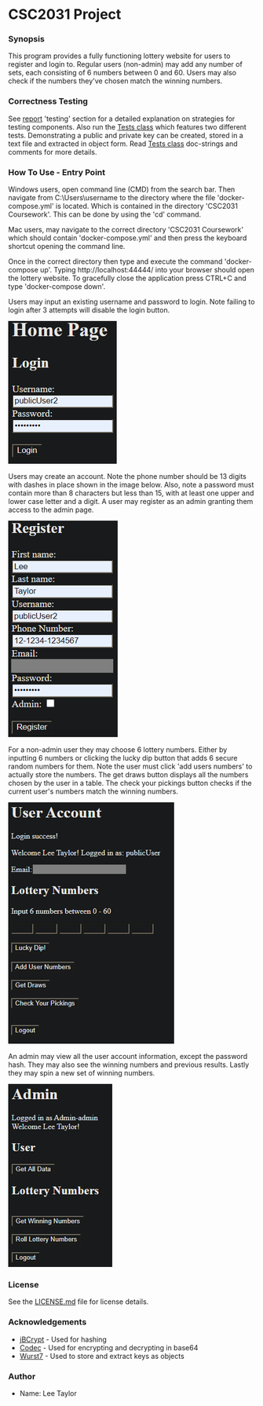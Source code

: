 # CSC2031 Project

### Synopsis

This program provides a fully functioning lottery website for users to register and login to. 
Regular users (non-admin) may add any number of sets, each consisting of 6 numbers between 0 and 60. Users may also
check if the numbers they've chosen match the winning numbers. 

### Correctness Testing

See [report](/Report.pdf) 'testing' section for a detailed explanation on strategies for testing components. Also run
the [Tests class](/src/Tests.java) which features two different tests. Demonstrating a public and 
private key can be created, stored in a text file and extracted in object form. Read [Tests class](/src/Tests.java)
doc-strings and comments for more details.

### How To Use - Entry Point

Windows users, open command line (CMD) from the search bar. Then navigate from C:\Users\username to
the directory where the file 'docker-compose.yml' is located. Which is contained in the directory
'CSC2031 Coursework'. This can be done by using the 'cd' command. 

Mac users, may navigate to the correct directory 'CSC2031 Coursework' which should contain 'docker-compose.yml'
and then press the keyboard shortcut opening the command line. 

Once in the correct directory then type and execute the command 'docker-compose up'. Typing 
http://localhost:44444/ into your browser should open the lottery website. To gracefully close
the application press CTRL+C and type 'docker-compose down'.  

Users may input an existing username and password to login. Note failing to login after 3 attempts 
will disable the login button.

![Image of Login](/images/login.png)  

Users may create an account. Note the phone number should be 13 digits with dashes in place shown in 
the image below. Also, note a password must contain more than 8 characters but less than 15, with at least
one upper and lower case letter and a digit. A user may register as an admin granting them access to the 
admin page.

![Image of Register](/images/register.png)

For a non-admin user they may choose 6 lottery numbers. Either by inputting 6 numbers or clicking the
lucky dip button that adds 6 secure random numbers for them. Note the user must click 'add users numbers'
to actually store the numbers. The get draws button displays all the numbers chosen by the user in a table.
The check your pickings button checks if the current user's numbers match the winning numbers.

![Image of Logged in User Account](/images/account.png)

An admin may view all the user account information, except the password hash. They may also see the winning 
numbers and previous results. Lastly they may spin a new set of winning numbers.

![Image of admin page](/images/admin.png)

### License

See the [LICENSE.md](/LICENSE.md) file for license details.

### Acknowledgements

* [jBCrypt](https://www.mindrot.org/projects/jBCrypt/) - Used for hashing
* [Codec](https://commons.apache.org/proper/commons-codec/download_codec.cgi) - Used for encrypting and decrypting in base64
* [Wurst7](https://www.programcreek.com/java-api-examples/?code=Wurst-Imperium%2FWurst7%2FWurst7-master%2Fsrc%2Fmain%2Fjava%2Fnet%2Fwurstclient%2Faltmanager%2FEncryption.java) - Used to store and extract keys as objects

### Author 

* Name: Lee Taylor
